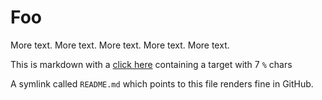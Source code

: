 # Foo

More text.
More text.
More text.
More text.
More text.

This is markdown with a [click here](%%%%%%%) containing a target with 7 `%` chars

A symlink called `README.md` which points to this file renders fine in GitHub.
